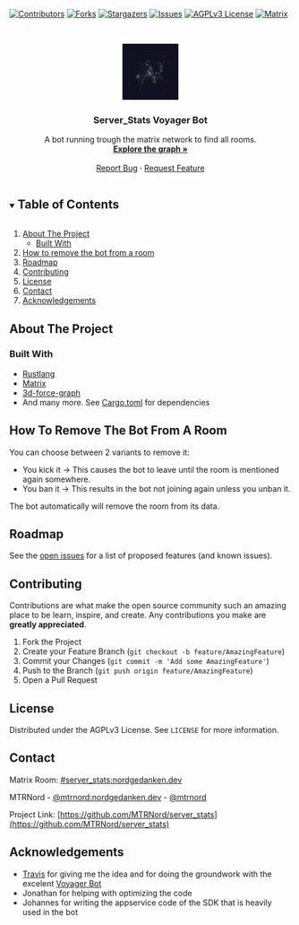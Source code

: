 <!--
*** Thanks for checking out the Best-README-Template. If you have a suggestion
*** that would make this better, please fork the repo and create a pull request
*** or simply open an issue with the tag "enhancement".
*** Thanks again! Now go create something AMAZING! :D
***
***
***
*** To avoid retyping too much info. Do a search and replace for the following:
*** github_username, repo_name, twitter_handle, email, project_title, project_description
-->



<!-- PROJECT SHIELDS -->
<!--
*** I'm using markdown "reference style" links for readability.
*** Reference links are enclosed in brackets [ ] instead of parentheses ( ).
*** See the bottom of this document for the declaration of the reference variables
*** for contributors-url, forks-url, etc. This is an optional, concise syntax you may use.
*** https://www.markdownguide.org/basic-syntax/#reference-style-links
-->
[![Contributors][contributors-shield]][contributors-url]
[![Forks][forks-shield]][forks-url]
[![Stargazers][stars-shield]][stars-url]
[![Issues][issues-shield]][issues-url]
[![AGPLv3 License][license-shield]][license-url]
[![Matrix](https://img.shields.io/matrix/server_stats:nordgedanken.dev.svg?label=%23server_stats%3Anordgedanken.dev&style=for-the-badge)](https://matrix.to/#/#server_stats:nordgedanken.dev)


<!-- PROJECT LOGO -->
<br />
<p align="center">
  <a href="https://github.com/MTRNord/server_stats">
    <img src="webpage/src/assets/graph_big.png" alt="Logo" width="100" height="100">
  </a>

  <h3 align="center">Server_Stats Voyager Bot</h3>

  <p align="center">
    A bot running trough the matrix network to find all rooms.
    <br />
    <a href="https://serverstats.nordgedanken.dev/"><strong>Explore the graph »</strong></a>
    <br />
    <br />
    <a href="https://github.com/MTRNord/server_stats/issues">Report Bug</a>
    ·
    <a href="https://github.com/MTRNord/server_stats/issues">Request Feature</a>
  </p>
</p>



<!-- TABLE OF CONTENTS -->
<details open="open">
  <summary><h2 style="display: inline-block">Table of Contents</h2></summary>
  <ol>
    <li>
      <a href="#about-the-project">About The Project</a>
      <ul>
        <li><a href="#built-with">Built With</a></li>
      </ul>
    </li>
    <li>
      <a href="#how-to-remove">How to remove the bot from a room</a>
    </li>
    <li><a href="#roadmap">Roadmap</a></li>
    <li><a href="#contributing">Contributing</a></li>
    <li><a href="#license">License</a></li>
    <li><a href="#contact">Contact</a></li>
    <li><a href="#acknowledgements">Acknowledgements</a></li>
  </ol>
</details>



<!-- ABOUT THE PROJECT -->
## About The Project

### Built With

* [Rustlang](https://www.rust-lang.org/)
* [Matrix](https://matrix.org/)
* [3d-force-graph](https://github.com/vasturiano/3d-force-graph)
* And many more. See [Cargo.toml](Cargo.toml) for dependencies

<!-- HOW TO REMOVE THE BOT FROM A ROOM -->
## How To Remove The Bot From A Room

You can choose between 2 variants to remove it:

* You kick it -> This causes the bot to leave until the room is mentioned again somewhere.
* You ban it -> This results in the bot not joining again unless you unban it.

The bot automatically will remove the room from its data.

<!-- ROADMAP -->
## Roadmap

See the [open issues](https://github.com/MTRNord/server_stats/issues) for a list of proposed features (and known issues).

<!-- CONTRIBUTING -->
## Contributing

Contributions are what make the open source community such an amazing place to be learn, inspire, and create. Any contributions you make are **greatly appreciated**.

1. Fork the Project
2. Create your Feature Branch (`git checkout -b feature/AmazingFeature`)
3. Commit your Changes (`git commit -m 'Add some AmazingFeature'`)
4. Push to the Branch (`git push origin feature/AmazingFeature`)
5. Open a Pull Request

<!-- LICENSE -->
## License

Distributed under the AGPLv3 License. See `LICENSE` for more information.



<!-- CONTACT -->
## Contact

Matrix Room: [#server_stats:nordgedanken.dev](https://matrix.to/#/#server_stats:nordgedanken.dev)

MTRNord - [@mtrnord:nordgedanken.dev](https://matrix.to/#/@mtrnord:nordgedanken.dev) - [@mtrnord](https://twitter.com/mtrnord)

Project Link: [https://github.com/MTRNord/server_stats](https://github.com/MTRNord/server_stats)



<!-- ACKNOWLEDGEMENTS -->
## Acknowledgements

* [Travis](https://github.com/turt2live) for giving me the idea and for doing the groundwork with the excelent [Voyager Bot](https://github.com/turt2live/matrix-voyager-bot)
* Jonathan for helping with optimizing the code
* Johannes for writing the appservice code of the SDK that is heavily used in the bot



<!-- MARKDOWN LINKS & IMAGES -->
<!-- https://www.markdownguide.org/basic-syntax/#reference-style-links -->
[contributors-shield]: https://img.shields.io/github/contributors/MTRNord/server_stats.svg?style=for-the-badge
[contributors-url]: https://github.com/MTRNord/server_stats/graphs/contributors
[forks-shield]: https://img.shields.io/github/forks/MTRNord/server_stats.svg?style=for-the-badge
[forks-url]: https://github.com/MTRNord/server_stats/network/members
[stars-shield]: https://img.shields.io/github/stars/MTRNord/server_stats.svg?style=for-the-badge
[stars-url]: https://github.com/MTRNord/server_stats/stargazers
[issues-shield]: https://img.shields.io/github/issues/MTRNord/server_stats.svg?style=for-the-badge
[issues-url]: https://github.com/MTRNord/server_stats/issues
[license-shield]: https://img.shields.io/github/license/MTRNord/server_stats.svg?style=for-the-badge
[license-url]: https://github.com/MTRNord/server_stats/blob/master/LICENSE
